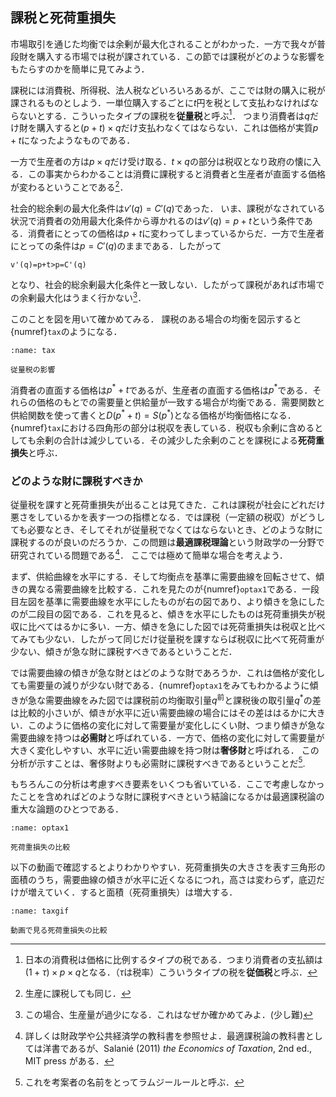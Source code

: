 ## 課税と死荷重損失

市場取引を通じた均衡では余剰が最大化されることがわかった．一方で我々が普段財を購入する市場では税が課されている．この節では課税がどのような影響をもたらすのかを簡単に見てみよう．

課税には消費税、所得税、法人税などいろいろあるが、ここでは財の購入に税が課されるものとしよう．一単位購入するごとに$t$円を税として支払わなければならないとする．こういったタイプの課税を**従量税**と呼ぶ[^note9]．
つまり消費者は$q$だけ財を購入すると$(p+t)\times q$だけ支払わなくてはならない．これは価格が実質$p+t$になったようなものである．


[^note9]:日本の消費税は価格に比例するタイプの税である．つまり消費者の支払額は$(1+\tau)\times p\times q$となる．（$\tau$は税率）こういうタイプの税を**従価税**と呼ぶ．

一方で生産者の方は$p\times q$だけ受け取る．$t\times q$の部分は税収となり政府の懐に入る．この事実からわかることは消費に課税すると消費者と生産者が直面する価格が変わるということである[^note10]．

[^note10]:生産に課税しても同じ．

社会的総余剰の最大化条件は$v'(q)=C'(q)$であった．
いま、課税がなされている状況で消費者の効用最大化条件から導かれるのは$v'(q)=p+t$という条件である．消費者にとっての価格は$p+t$に変わってしまっているからだ．一方で生産者にとっての条件は$p=C'(q)$のままである．したがって
```{math}
v'(q)=p+t>p=C'(q)
```
となり、社会的総余剰最大化条件と一致しない．したがって課税があれば市場での余剰最大化はうまく行かない[^note11]．

[^note11]: この場合、生産量が過少になる．これはなぜか確かめてみよ．(少し難)

このことを図を用いて確かめてみる．
課税のある場合の均衡を図示すると{numref}`tax`のようになる．

```{figure} ./ch1_img/tax_ch1.svg
:name: tax

従量税の影響
```

消費者の直面する価格は$p^*+t$であるが、生産者の直面する価格は$p^*$である．それらの価格のもとでの需要量と供給量が一致する場合が均衡である．需要関数と供給関数を使って書くと$D(p^*+t)=S(p^*)$となる価格が均衡価格になる．{numref}`tax`における四角形の部分は税収を表している．税収も余剰に含めるとしても余剰の合計は減少している．その減少した余剰のことを課税による**死荷重損失**と呼ぶ．

### どのような財に課税すべきか

従量税を課すと死荷重損失が出ることは見てきた．これは課税が社会にどれだけ悪さをしているかを表す一つの指標となる．では課税（一定額の税収）がどうしても必要なとき、そしてそれが従量税でなくてはならないとき、どのような財に課税するのが良いのだろうか．この問題は**最適課税理論**という財政学の一分野で研究されている問題である[^note12]．
ここでは極めて簡単な場合を考えよう．

[^note12]: 詳しくは財政学や公共経済学の教科書を参照せよ．最適課税論の教科書としては洋書であるが、Salanié (2011) _the Economics of Taxation_, 2nd ed., MIT press がある．

まず、供給曲線を水平にする．そして均衡点を基準に需要曲線を回転させて、傾きの異なる需要曲線を比較する．これを見たのが{numref}`optax1`である．一段目左図を基準に需要曲線を水平にしたものが右の図であり、より傾きを急にしたのが二段目の図である．これを見ると、傾きを水平にしたものは死荷重損失が税収に比べてはるかに多い．一方、傾きを急にした図では死荷重損失は税収と比べてみても少ない．したがって同じだけ従量税を課すならば税収に比べて死荷重が少ない、傾きが急な財に課税すべきであるということだ．

では需要曲線の傾きが急な財とはどのような財であろうか．これは価格が変化しても需要量の減りが少ない財である．{numref}`optax1`をみてもわかるように傾きが急な需要曲線をみた図では課税前の均衡取引量$q^{\text{前}}$と課税後の取引量$q^{*}$の差は比較的小さいが、傾きが水平に近い需要曲線の場合にはその差ははるかに大きい．このように価格の変化に対して需要量が変化しにくい財、つまり傾きが急な需要曲線を持つは**必需財**と呼ばれている．一方で、価格の変化に対して需要量が大きく変化しやすい、水平に近い需要曲線を持つ財は**奢侈財**と呼ばれる．
この分析が示すことは、奢侈財よりも必需財に課税すべきであるということだ[^note4].

[^note4]:これを考案者の名前をとってラムジールールと呼ぶ．

もちろんこの分析は考慮すべき要素をいくつも省いている．ここで考慮しなかったことを含めればどのような財に課税すべきという結論になるかは最適課税論の重大な論題のひとつである．

```{figure} ./ch1_img/optax1_ch1.svg
:name: optax1

死荷重損失の比較
```

以下の動画で確認するとよりわかりやすい．死荷重損失の大きさを表す三角形の面積のうち，需要曲線の傾きが水平に近くなるにつれ，高さは変わらず，底辺だけが増えていく．すると面積（死荷重損失）は増大する．

```{figure} ./ch1_img/tax.gif
:name: taxgif

動画で見る死荷重損失の比較
```